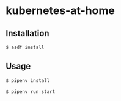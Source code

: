 # kubernetes-at-home

## Installation

```sh
$ asdf install
```

## Usage

```sh
$ pipenv install

$ pipenv run start
```
